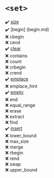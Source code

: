 # `<set>`
:heavy_check_mark: [size](size.md)  
:heavy_check_mark: [begin] (begin.md)  
:x: cbegin  
:x: cend  
:heavy_check_mark: [clear](clear.md)  
:x: contains  
:x: count  
:x: crbegin  
:x: crend  
:heavy_check_mark: [emplace](emplace.md)  
:x: emplace_hint  
:heavy_check_mark: [empty](empty.md)  
:x: end  
:x: equal_range  
:x: erase  
:x: extract  
:x: find  
:heavy_check_mark: [insert](insert.md)  
:x: lower_bound  
:x: max_size  
:x: merge  
:x: rbegin  
:x: rend  
:x: swap  
:x: upper_bound  
